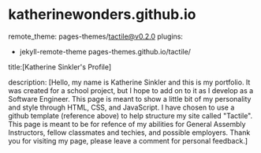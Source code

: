 # katherinewonders.github.io

remote_theme: pages-themes/tactile@v0.2.0
plugins:
- jekyll-remote-theme 
pages-themes.github.io/tactile/

title:[Katherine Sinkler's Profile]

description: [Hello, my name is Katherine Sinkler and this is my portfolio. It was created for a school project, but I hope to add on to it as I develop as a Software Engineer.  This page is meant to show a little bit of my personality and style through HTML, CSS, and JavaScript. I have chosen to use a github template (reference above) to help structure my site called "Tactile".  This page is meant to be for refence of my abilities for General Assembly Instructors, fellow classmates and techies, and possible employers. Thank you for visiting my page, please leave a comment for personal feedback.]

